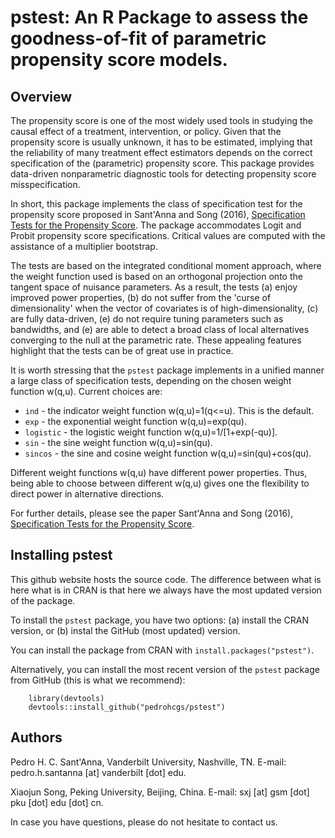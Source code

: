 # pstest: An R Package to assess the goodness-of-fit of parametric propensity score models.

## Overview 
The propensity score is one of the most widely used tools in studying the causal effect
of a treatment, intervention, or policy. Given that the propensity score is usually unknown,
it has to be estimated, implying that the reliability of many treatment effect estimators depends
on the correct specification of the (parametric) propensity score. This package provides
data-driven nonparametric diagnostic tools for detecting propensity score misspecification.

In short, this package implements the class of specification test for the propensity score
proposed in Sant'Anna and Song (2016), [Specification Tests for the Propensity Score](https://papers.ssrn.com/abstract=2872084). The package accommodates Logit and Probit propensity score specifications. Critical values are computed with the assistance of a multiplier bootstrap.

The tests are based on the integrated conditional moment approach, where the weight function
used is based on an orthogonal projection onto the tangent space of nuisance parameters.
As a result, the tests (a) enjoy improved power properties, (b) do not suffer from the
'curse of dimensionality' when the vector of covariates is of high-dimensionality,
(c) are fully data-driven, (e) do not require tuning parameters such as bandwidths, and
(e) are able to detect a broad class of local alternatives converging to the null at the
parametric rate. These appealing features highlight that the tests can be of great use
in practice.

It is worth stressing that the `pstest` package implements in a unified manner a large class of specification tests, depending on the chosen weight function w(q,u). Current choices are:

* `ind` - the indicator weight function w(q,u)=1(q<=u). This is the default.
* `exp` - the exponential weight function w(q,u)=exp(qu).
* `logistic` - the logistic weight function w(q,u)=1/[1+exp(-qu)].
* `sin` - the sine weight function w(q,u)=sin(qu).
* `sincos` - the sine and cosine weight function w(q,u)=sin(qu)+cos(qu).

Different weight functions w(q,u) have different power properties. Thus, being able to choose between different w(q,u) gives one the flexibility to direct power in alternative directions.

For further details, please see the paper Sant'Anna and Song (2016), [Specification Tests for the Propensity Score](https://papers.ssrn.com/abstract=2872084).

## Installing pstest
This github website hosts the source code. The difference between what is here what is in CRAN is that here we always have the most updated version of the package.

To install the `pstest` package, you have two options: (a) install the CRAN version, or (b) instal the GitHub (most updated) version. 

You can install the package from CRAN with `install.packages("pstest")`. 

Alternatively, you can install the most recent version of the `pstest` package from GitHub (this is what we recommend):

        library(devtools)
        devtools::install_github("pedrohcgs/pstest")
        
## Authors 

Pedro H. C. Sant'Anna, Vanderbilt University, Nashville, TN. E-mail: pedro.h.santanna [at] vanderbilt [dot] edu.

Xiaojun Song, Peking University, Beijing, China. E-mail: sxj [at] gsm [dot] pku [dot] edu [dot] cn.

In case you have questions, please do not hesitate to contact us.

